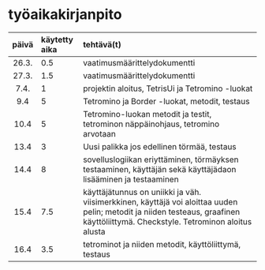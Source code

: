 # työaikakirjanpito
| päivä | käytetty aika | tehtävä(t) |
| :----:|:--------------| :-----|
| 26.3. | 0.5           | vaatimusmäärittelydokumentti |
| 27.3. | 1.5           | vaatimusmäärittelydokumentti |
| 7.4.  | 1             | projektin aloitus, TetrisUi ja Tetromino -luokat | 
| 9.4   | 5             | Tetromino ja  Border -luokat, metodit, testaus | 
| 10.4  | 5             | Tetromino-luokan metodit ja testit, tetrominon näppäinohjaus, tetromino arvotaan |
| 13.4  | 3             | Uusi palikka jos edellinen törmää, testaus |
| 14.4  | 8             | sovelluslogiikan eriyttäminen, törmäyksen testaaminen, käyttäjän sekä käyttäjädaon lisääminen ja testaaminen |
| 15.4  | 7.5           | käyttäjätunnus on uniikki ja väh. viisimerkkinen, käyttäjä voi aloittaa uuden pelin; metodit ja niiden testeaus, graafinen käyttöliittymä. Checkstyle. Tetrominon aloitus alusta |
| 16.4  | 3.5           | tetrominot ja niiden metodit, käyttöliittymä, testaus |

